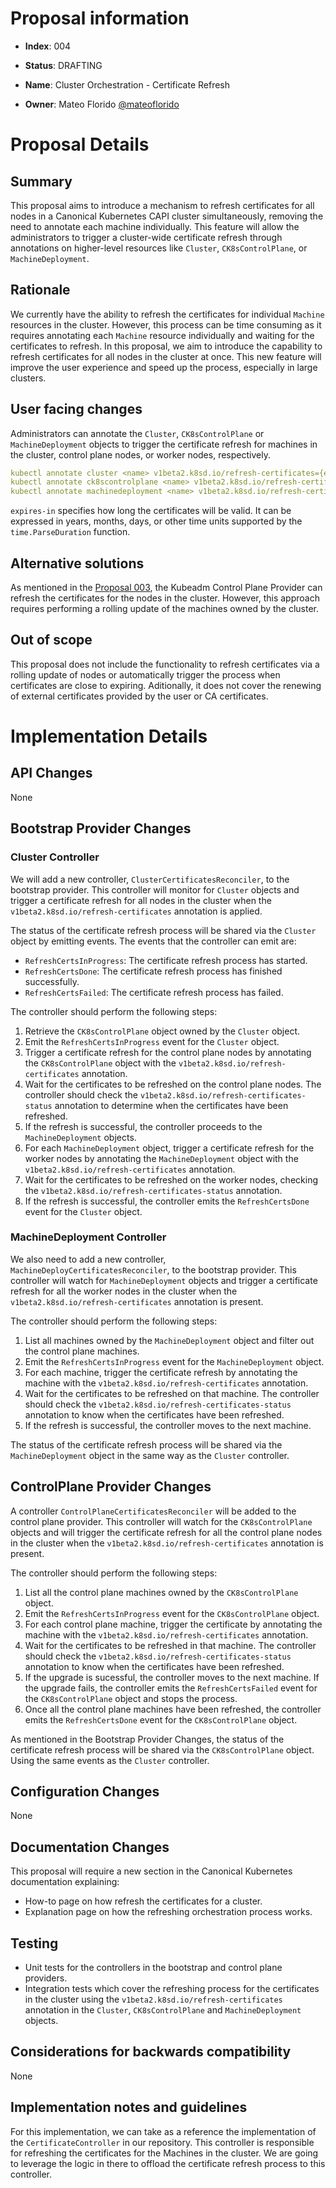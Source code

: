 <!--
To start a new proposal, create a copy of this template on this directory and
fill out the sections below.
-->

# Proposal information

<!-- Index number -->
- **Index**: 004

<!-- Status -->
- **Status**: DRAFTING
<!-- **DRAFTING**/**ACCEPTED**/**REJECTED** -->

<!-- Short description for the feature -->
- **Name**: Cluster Orchestration - Certificate Refresh

<!-- Owner name and github handle -->
- **Owner**: Mateo Florido [@mateoflorido](https://github.com/mateoflorido)

# Proposal Details

## Summary
<!--
In a short paragraph, explain what the proposal is about and what problem
it is attempting to solve.
-->

This proposal aims to introduce a mechanism to refresh certificates for all
nodes in a Canonical Kubernetes CAPI cluster simultaneously, removing the
need to annotate each machine individually. This feature will allow the
administrators to trigger a cluster-wide certificate refresh through
annotations on higher-level resources like `Cluster`, `CK8sControlPlane`, or
`MachineDeployment`.

## Rationale
<!--
This section COULD be as short or as long as needed. In the appropriate amount
of detail, you SHOULD explain how this proposal improves k8s providers, what is the
problem it is trying to solve and how this makes the user experience better.

You can do this by describing user scenarios, and how this feature helps them.
You can also provide examples of how this feature may be used.
-->

We currently have the ability to refresh the certificates for individual
`Machine` resources in the cluster. However, this process can be time consuming
as it requires annotating each `Machine` resource individually and waiting for
the certificates to refresh. In this proposal, we aim to introduce the
capability to refresh certificates for all nodes in the cluster at once. This
new feature will improve the user experience and speed up the process,
especially in large clusters.

## User facing changes
<!--
This section MUST describe any user-facing changes that this feature brings, if
any. If an API change is required, the affected endpoints MUST be mentioned. If
the output of any k8s command changes, the difference MUST be mentioned, with a
clear example of "before" and "after".
-->

Administrators can annotate the `Cluster`, `CK8sControlPlane` or
`MachineDeployment` objects to trigger the certificate refresh for machines in the
cluster, control plane nodes, or worker nodes, respectively.

```yaml
kubectl annotate cluster <name> v1beta2.k8sd.io/refresh-certificates={expires-in}
kubectl annotate ck8scontrolplane <name> v1beta2.k8sd.io/refresh-certificates={expires-in}
kubectl annotate machinedeployment <name> v1beta2.k8sd.io/refresh-certificates={expires-in}
```

`expires-in` specifies how long the certificates will be valid. It can be
expressed in years, months, days, or other time units supported by the
`time.ParseDuration` function.

## Alternative solutions
<!--
This section SHOULD list any possible alternative solutions that have been or
should be considered. If required, add more details about why these alternative
solutions were discarded.
-->

As mentioned in the [Proposal 003], the Kubeadm Control Plane Provider can
refresh the certificates for the nodes in the cluster. However, this approach
requires performing a rolling update of the machines owned by the cluster.

## Out of scope
<!--
This section MUST reference any work that is out of scope for this proposal.
Out of scope items are typically unknowns that we do not yet have a clear idea
of how to solve, so we explicitly do not tackle them until we have more
information.

This section is very useful to help guide the implementation details section
below, or serve as reference for future proposals.
-->

This proposal does not include the functionality to refresh certificates via
a rolling update of nodes or automatically trigger the process when
certificates are close to expiring. Aditionally, it does not cover
the renewing of external certificates provided by the user or CA certificates.

# Implementation Details

## API Changes
<!--
This section MUST mention any changes to the k8sd API, or any additional API
endpoints (and messages) that are required for this proposal.

Unless there is a particularly strong reason, it is preferable to add new v2/v3
APIs endpoints instead of breaking the existing APIs, such that API clients are
not affected.
-->

None

## Bootstrap Provider Changes
<!--
This section MUST mention any changes to the bootstrap provider.
-->

### Cluster Controller

We will add a new controller, `ClusterCertificatesReconciler`, to the bootstrap
provider. This controller will monitor for `Cluster` objects and trigger a
certificate refresh for all nodes in the cluster when the
`v1beta2.k8sd.io/refresh-certificates` annotation is applied.

The status of the certificate refresh process will be shared via the `Cluster`
object by emitting events. The events that the controller can emit are:
- `RefreshCertsInProgress`: The certificate refresh process has started.
- `RefreshCertsDone`: The certificate refresh process has finished successfully.
- `RefreshCertsFailed`: The certificate refresh process has failed.

The controller should perform the following steps:
1. Retrieve the `CK8sControlPlane` object owned by the `Cluster` object.
2. Emit the `RefreshCertsInProgress` event for the `Cluster` object.
3. Trigger a certificate refresh for the control plane nodes by annotating the
   `CK8sControlPlane` object with the `v1beta2.k8sd.io/refresh-certificates`
   annotation.
4. Wait for the certificates to be refreshed on the control plane nodes. The
   controller should check the `v1beta2.k8sd.io/refresh-certificates-status`
   annotation to determine when the certificates have been refreshed.
5. If the refresh is successful, the controller proceeds to the
   `MachineDeployment` objects.
6. For each `MachineDeployment` object, trigger a certificate refresh for the
   worker nodes by annotating the `MachineDeployment` object with the
   `v1beta2.k8sd.io/refresh-certificates` annotation.
7. Wait for the certificates to be refreshed on the worker nodes, checking the
   `v1beta2.k8sd.io/refresh-certificates-status` annotation.
8. If the refresh is successful, the controller emits the `RefreshCertsDone`
   event for the `Cluster` object.

### MachineDeployment Controller

We also need to add a new controller, `MachineDeployCertificatesReconciler`, to
the bootstrap provider. This controller will watch for `MachineDeployment`
objects and trigger a certificate refresh for all the worker nodes in the
cluster when the `v1beta2.k8sd.io/refresh-certificates` annotation is present.

The controller should perform the following steps:
1. List all machines owned by the `MachineDeployment` object and filter out the
   control plane machines.
2. Emit the `RefreshCertsInProgress` event for the `MachineDeployment` object.
3. For each machine, trigger the certificate refresh by annotating the machine
   with the `v1beta2.k8sd.io/refresh-certificates` annotation.
4. Wait for the certificates to be refreshed on that machine. The controller
   should check the `v1beta2.k8sd.io/refresh-certificates-status` annotation
   to know when the certificates have been refreshed.
5. If the refresh is successful, the controller moves to the next machine.

The status of the certificate refresh process will be shared via the
`MachineDeployment` object in the same way as the `Cluster` controller.

## ControlPlane Provider Changes
<!--
This section MUST mention any changes to the controlplane provider.
-->

A controller `ControlPlaneCertificatesReconciler` will be added to the control plane
provider. This controller will watch for the `CK8sControlPlane` objects and
will trigger the certificate refresh for all the control plane nodes in the
cluster when the `v1beta2.k8sd.io/refresh-certificates` annotation is present.

The controller should perform the following steps:
1. List all the control plane machines owned by the `CK8sControlPlane` object.
2. Emit the `RefreshCertsInProgress` event for the `CK8sControlPlane` object.
3. For each control plane machine, trigger the certificate by annotating the
   machine with the `v1beta2.k8sd.io/refresh-certificates` annotation.
4. Wait for the certificates to be refreshed in that machine. The controller
   should check the `v1beta2.k8sd.io/refresh-certificates-status`
   annotation to know when the certificates have been refreshed.
5. If the upgrade is sucessful, the controller moves to the next machine.
   If the upgrade fails, the controller emits the `RefreshCertsFailed` event
   for the `CK8sControlPlane` object and stops the process.
6. Once all the control plane machines have been refreshed, the controller emits
   the `RefreshCertsDone` event for the `CK8sControlPlane` object.

As mentioned in the Bootstrap Provider Changes, the status of the certificate
refresh process will be shared via the `CK8sControlPlane` object. Using the
same events as the `Cluster` controller.

## Configuration Changes
<!--
This section MUST mention any new configuration options or service arguments
that are introduced.
-->

None

## Documentation Changes
<!--
This section MUST mention any new documentation that is required for the new
feature. Most features are expected to come with at least a How-To and an
Explanation page.

In this section, it is useful to think about any existing pages that need to be
updated (e.g. command outputs).
-->
This proposal will require a new section in the Canonical Kubernetes
documentation explaining:
- How-to page on how refresh the certificates for a cluster.
- Explanation page on how the refreshing orchestration process works.

## Testing
<!--
This section MUST explain how the new feature will be tested.
-->

- Unit tests for the controllers in the bootstrap and control plane providers.
- Integration tests which cover the refreshing process for the certificates in
  the cluster using the `v1beta2.k8sd.io/refresh-certificates` annotation in
  the `Cluster`, `CK8sControlPlane` and `MachineDeployment` objects.

## Considerations for backwards compatibility
<!--
In this section, you MUST mention any breaking changes that are introduced by
this feature. Some examples:

- In case of deleting a database table, how do older k8sd instances handle it?
- In case of a changed API endpoint, how do existing clients handle it?
- etc
-->

None

## Implementation notes and guidelines
<!--
In this section, you SHOULD go into detail about how the proposal can be
implemented. If needed, link to specific parts of the code (link against
particular commits, not branches, such that any links remain valid going
forward).

This is useful as it allows the proposal owner to not be the person that
implements it.
-->
For this implementation, we can take as a reference the implementation of the
`CertificateController` in our repository. This controller is responsible for
refreshing the certificates for the Machines in the cluster. We are going to
leverage the logic in there to offload the certificate refresh process to this
controller.

<!-- Links -->

[Proposal 003]: 003-refresh-certs.md

